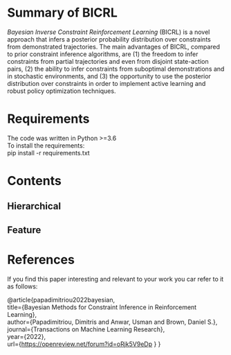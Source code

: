 # Summary of BICRL
_Bayesian Inverse Constraint Reinforcement Learning_ (BICRL) is a novel approach that infers a posterior probability distribution over constraints from demonstrated trajectories. The main advantages of BICRL, compared to prior constraint inference algorithms, are (1) the freedom to infer constraints from partial trajectories and even from disjoint state-action pairs, (2) the ability to infer constraints from suboptimal demonstrations and in stochastic environments, and (3) the opportunity to use the posterior distribution over constraints in order to implement active learning and robust policy optimization techniques.



# Requirements
The code was written in Python >=3.6 \
To install the requirements: \
pip install -r requirements.txt

# Contents

## 
## Hierarchical

## Feature



## 


# References

If you find this paper interesting and relevant to your work you car refer to it as follows:

@article{papadimitriou2022bayesian,\
title={Bayesian Methods for Constraint Inference in Reinforcement Learning},\
author={Papadimitriou, Dimitris and Anwar, Usman and Brown, Daniel S.},\
journal={Transactions on Machine Learning Research},\
year={2022},\
url={https://openreview.net/forum?id=oRjk5V9eDp }
}

